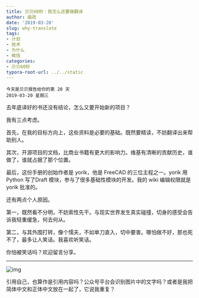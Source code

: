 ```yaml
---
title: 贝贝60秒：我怎么还要做翻译
author: 曲政
date: '2019-03-20'
slug: why-translate
tags:
- 计划
- 技术
- 为什么
- 微信
categories:
- 贝贝60秒
typora-root-url: ../../static
---
```


```
今天是贝贝报告给你的第 20 天
2019-03-20 星期三
```

去年底译好的书还没有结论，怎么又要开始新的项目？

我有三点考虑。

首先，在我的目标方向上，这些资料是必要的基础。既然要精读，不妨翻译出来帮助别人。

其次，开源项目的文档，比商业书籍有更大的影响力。维基有清晰的贡献历史，谁做了，谁就占据了那个位置。

最后，这份手册的创始作者是 yorik，他是 FreeCAD 的三位主程之一。yorik 用 Python 写了Draft 模块，参与了很多基础性模块的开发。我的 wiki 编辑权限就是 yorik 批准的。

还有两点个人原因。

第一，既然看不分明，不妨索性先干。与现实世界发生真实碰撞，切身的感受会告诉我轻重缓急，何去何从。

第二，与其外围打转，像个懦夫，不如单刀直入，切中要害。哪怕做不好，那也死不了，最多让人笑话。我喜欢听笑话。

你怕被笑话吗？欢迎留言分享。



------



![img](/images/2019-03-20-%E8%B4%9D%E8%B4%9D60%E7%A7%92%EF%BC%9A%E6%88%91%E6%80%8E%E4%B9%88%E8%BF%98%E8%A6%81%E5%81%9A%E7%BF%BB%E8%AF%91/640-20200416161543003.jpeg)

引用自己，也算作是引用内容吗？公众号平台会识别图片中的文字吗？或者是我把简体中文和正体中文放在一起了，它说我重复？